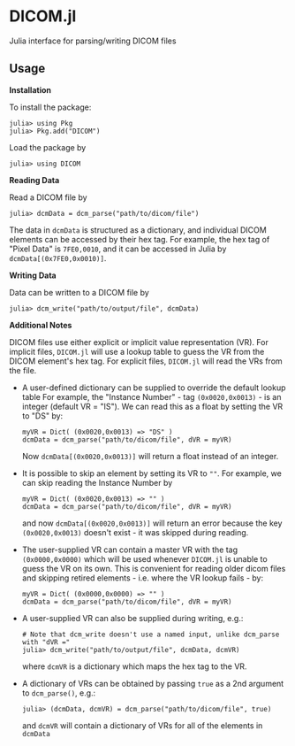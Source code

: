 # DICOM.jl

Julia interface for parsing/writing DICOM files

## Usage

**Installation** 

To install the package:
```
julia> using Pkg
julia> Pkg.add("DICOM")
```

Load the package by
```
julia> using DICOM
```

**Reading Data**

Read a DICOM file by
```
julia> dcmData = dcm_parse("path/to/dicom/file")
```
The data in `dcmData` is structured as a dictionary, and individual DICOM elements can be accessed by their hex tag. 
For example, the hex tag of "Pixel Data" is `7FE0,0010`, and it can be accessed in Julia by `dcmData[(0x7FE0,0x0010)]`. 

**Writing Data**

Data can be written to a DICOM file by
```
julia> dcm_write("path/to/output/file", dcmData)
```

**Additional Notes**

DICOM files use either explicit or implicit value representation (VR). For implicit files, `DICOM.jl` will use a lookup table to guess the VR from the DICOM element's hex tag. For explicit files, `DICOM.jl` will read the VRs from the file.  

- A user-defined dictionary can be supplied to override the default lookup table
    For example, the "Instance Number" - tag `(0x0020,0x0013)` - is an integer (default VR = "IS"). We can read this as a float by setting the VR to "DS" by:
    ```
    myVR = Dict( (0x0020,0x0013) => "DS" )
    dcmData = dcm_parse("path/to/dicom/file", dVR = myVR)
    ```
    Now `dcmData[(0x0020,0x0013)]` will return a float instead of an integer.

- It is possible to skip an element by setting its VR to `""`. 
    For example, we can skip reading the Instance Number by
    ```
    myVR = Dict( (0x0020,0x0013) => "" )
    dcmData = dcm_parse("path/to/dicom/file", dVR = myVR)
    ```
    and now `dcmData[(0x0020,0x0013)]` will return an error because the key `(0x0020,0x0013)` doesn't exist - it was skipped during reading.

- The user-supplied VR can contain a master VR with the tag `(0x0000,0x0000)` which will be used whenever `DICOM.jl` is unable to guess the VR on its own. This is convenient for reading older dicom files and skipping retired elements - i.e. where the VR lookup fails - by:
    ```
    myVR = Dict( (0x0000,0x0000) => "" )
    dcmData = dcm_parse("path/to/dicom/file", dVR = myVR)
    ```

- A user-supplied VR can also be supplied during writing, e.g.:
    ```
    # Note that dcm_write doesn't use a named input, unlike dcm_parse with "dVR ="
    julia> dcm_write("path/to/output/file", dcmData, dcmVR)
    ```
    where `dcmVR` is a dictionary which maps the hex tag to the VR.

- A dictionary of VRs can be obtained by passing `true` as a 2nd argument to `dcm_parse()`, e.g.:
    ```
    julia> (dcmData, dcmVR) = dcm_parse("path/to/dicom/file", true)
    ```
    and `dcmVR` will contain a dictionary of VRs for all of the elements in `dcmData`

